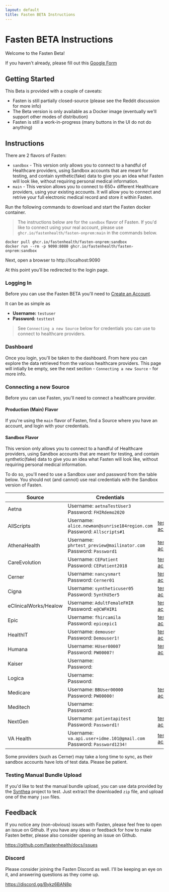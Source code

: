 ```yaml
---
layout: default
title: Fasten BETA Instructions
---
```


# Fasten BETA Instructions

Welcome to the Fasten Beta!

If you haven't already, please fill out this [Google Form](https://forms.gle/SNsYX9BNMXB6TuTw6)

## Getting Started

This Beta is provided with a couple of caveats:

- Fasten is still partially closed-source (please see the Reddit discussion for more info)
- The Beta version is only available as a Docker image (eventually we'll support other modes of distribution)
- Fasten is still a work-in-progress (many buttons in the UI do not do anything)

## Instructions

There are 2 flavors of Fasten:
- `sandbox` - This version only allows you to connect to a handful of Healthcare providers, using Sandbox accounts that are meant for testing, and contain synthetic(fake) data to give you an idea what Fasten will look like, without requiring personal medical information.
- `main` - This version allows you to connect to 650+ different Healthcare providers, using your existing accounts. It will allow you to connect and retrive your full electronic medical record and store it within Fasten. 

Run the following commands to download and start the Fasten docker container.

> The instructions below are for the `sandbox` flavor of Fasten. If you'd like to connect using your real account, please use `ghcr.io/fastenhealth/fasten-onprem:main` in the commands below.

```
docker pull ghcr.io/fastenhealth/fasten-onprem:sandbox 
docker run --rm -p 9090:8080 ghcr.io/fastenhealth/fasten-onprem:sandbox 
```


Next, open a browser to http://localhost:9090

At this point you'll be redirected to the login page. 

### Logging In

Before you can use the Fasten BETA you'll need to [Create an Account](http://localhost:9090/web/auth/signup).

It can be as simple as
- **Username:** `testuser`
- **Password:** `testtest`

> See `Connecting a new Source` below for credentials you can use to connect to healthcare providers. 

### Dashboard

Once you login, you'll be taken to the dashboard. 
From here you can explore the data retrieved from the various healthcare providers.
This page will intially be empty, see the next section - `Connecting a new Source`  - for more info.


### Connecting a new Source
Before you can use Fasten, you'll need to connect a healthcare provider.

#### Production (Main) Flavor

If you're using the `main` flavor of Fasten, find a Source where you have an account, and login with your credentials. 

#### Sandbox Flavor

This version only allows you to connect to a handful of Healthcare providers, using Sandbox accounts that are meant for testing, and contain synthetic(fake) data to give you an idea what Fasten will look like, without requiring personal medical information.

To do so, you'll need to use a Sandbox user and password from the table below. You should not (and cannot) use real credentials with the Sandbox version of Fasten. 

| Source                | Credentials | Link |
|-----------------------| --- | ---  | 
| Aetna                 | Username: `aetnaTestUser3` <br>Password: `FHIRdemo2020` | |
| AllScripts            | Username: `alice.newman@sunrise184region.com` <br>Password: `Allscripts#1` | [test accounts](https://developer.allscripts.com/Content/fhir/FHIRSandboxes_index.html)
| AthenaHealth          | Username: `phrtest_preview@mailinator.com` <br>Password: `Password1` | [test accounts](https://docs.athenahealth.com/api/guides/onboarding-overview)
| CareEvolution         | Username: `CEPatient` <br>Password: `CEPatient2018` | [test accounts](https://fhir.careevolution.com/TestPatientAccounts.html) |
| Cerner                | Username: `nancysmart` <br>Password: `Cerner01` | [test accounts](https://docs.google.com/document/d/10RnVyF1etl_17pyCyK96tyhUWRbrTyEcqpwzW-Z-Ybs/edit)|
| Cigna                 | Username: `syntheticuser05` <br>Password: `5ynthU5er5` | [test accounts](https://developer.cigna.com/service-apis/patient-access/sandbox#How-to-Use-the-Sandbox-Sandbox-Test-Users) |
| eClinicalWorks/Healow | Username: `AdultFemaleFHIR` <br>Password: `e@CWFHIR1` | [test accounts](https://fhir.eclinicalworks.com/ecwopendev/)|
| Epic                  | Username: `fhircamila` <br>Password: `epicepic1` | [test accounts](https://fhir.epic.com/Documentation?docId=testpatients)|
| HealthIT              | Username: `demouser` <br>Password: `Demouser1!` | [test accounts](https://fhirsandbox.healthit.gov/secure/r4/view/userlogin.html)|
| Humana              | Username: `HUser00007` <br>Password: `PW00007!` | [test accounts](https://developers.humana.com/apis/oauth)|
| Kaiser                | Username: <br>Password: | |
| Logica                | Username: <br>Password: | |
| Medicare              | Username: `BBUser00000` <br>Password: `PW00000!` | [test accounts](https://bluebutton.cms.gov/developers/#developer-guidelines) |
| Meditech              | Username: <br>Password: | |
| NextGen               | Username: `patientapitest` <br>Password: `Password1!` | [test accounts](https://www.nextgen.com/-/media/files/api/nge-patient-api-auth-guide.pdf)|
| VA Health             | Username: `va.api.user+idme.101@gmail.com` <br>Password: `Password1234!` | [test accounts](https://github.com/department-of-veterans-affairs/vets-api-clients/blob/master/test_accounts/health_test_accounts.md)|

Some providers (such as Cerner) may take a long time to sync, as their sandbox accounts have lots of test data. Please be patient. 

### Testing Manual Bundle Upload



If you'd like to test the manual bundle upload, you can use data provided by the [Synthea](https://synthetichealth.github.io/synthea-sample-data/downloads/synthea_sample_data_fhir_r4_sep2019.zip) project to test. 
Just extract the downloaded `zip` file, and upload one of the many `json`  files. 


## Feedback

If you notice any (non-obvious) issues with Fasten, please feel free to open an issue on Github. 
If you have any ideas or feedback for how to make Fasten better, please also consider opening an issue on Github. 

https://github.com/fastenhealth/docs/issues

### Discord
Please consider joining the Fasten Discord as well. I'll be keeping an eye on it, and answering questions as they come up.

https://discord.gg/Bykz6BAN8p


